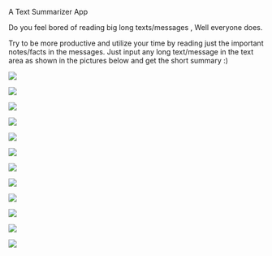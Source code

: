 A Text Summarizer App

Do you feel bored of reading big long texts/messages , Well everyone does.

Try to be more productive and utilize your time by reading just the important notes/facts in the messages. Just input any long text/message in the text area as shown in the pictures below and get the short summary  :) 


![](images/python.PNG)

![](images/ngrok.PNG)

 ![](images/splash.png)
 
 
 ![](images/SignUp.PNG)
 
 
 ![](images/login.PNG)
 
 ![](images/Forgot_PAssword.PNG)
 
 ![](images/reset.PNG)
 
 ![](images/Post.PNG)
 
 ![](images/get.PNG)
 
 ![](images/menu.png)
 
 ![](images/light_theme.png)
  
 ![](images/dark_theme.png)
 

